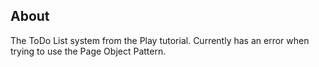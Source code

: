 About
-----

The ToDo List system from the Play tutorial.   Currently has an error when trying to use the Page Object Pattern.
